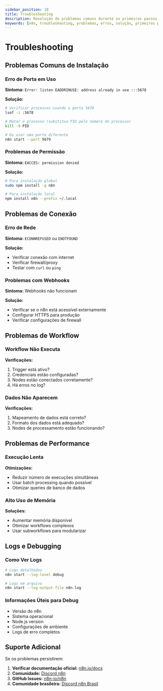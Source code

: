 ```yaml
---
sidebar_position: 10
title: Troubleshooting
description: Resolução de problemas comuns durante os primeiros passos com n8n
keywords: [n8n, troubleshooting, problemas, erros, solução, primeiros passos]
---
```


# Troubleshooting

## Problemas Comuns de Instalação

### Erro de Porta em Uso

**Sintoma:** `Error: listen EADDRINUSE: address already in use :::5678`

**Solução:**
```bash
# Verificar processos usando a porta 5678
lsof -i :5678

# Matar o processo (substitua PID pelo número do processo)
kill -9 PID

# Ou usar uma porta diferente
n8n start --port 5679
```

### Problemas de Permissão

**Sintoma:** `EACCES: permission denied`

**Solução:**
```bash
# Para instalação global
sudo npm install -g n8n

# Para instalação local
npm install n8n --prefix ~/.local
```

## Problemas de Conexão

### Erro de Rede

**Sintoma:** `ECONNREFUSED` ou `ENOTFOUND`

**Solução:**
- Verificar conexão com internet
- Verificar firewall/proxy
- Testar com `curl` ou `ping`

### Problemas com Webhooks

**Sintoma:** Webhooks não funcionam

**Solução:**
- Verificar se o n8n está acessível externamente
- Configurar HTTPS para produção
- Verificar configurações de firewall

## Problemas de Workflow

### Workflow Não Executa

**Verificações:**
1. Trigger está ativo?
2. Credenciais estão configuradas?
3. Nodes estão conectados corretamente?
4. Há erros no log?

### Dados Não Aparecem

**Verificações:**
1. Mapeamento de dados está correto?
2. Formato dos dados está adequado?
3. Nodes de processamento estão funcionando?

## Problemas de Performance

### Execução Lenta

**Otimizações:**
- Reduzir número de execuções simultâneas
- Usar batch processing quando possível
- Otimizar queries de banco de dados

### Alto Uso de Memória

**Soluções:**
- Aumentar memória disponível
- Otimizar workflows complexos
- Usar subworkflows para modularizar

## Logs e Debugging

### Como Ver Logs

```bash
# Logs detalhados
n8n start --log-level debug

# Logs em arquivo
n8n start --log-output-file n8n.log
```

### Informações Úteis para Debug

- Versão do n8n
- Sistema operacional
- Node.js version
- Configurações de ambiente
- Logs de erro completos

## Suporte Adicional

Se os problemas persistirem:

1. **Verificar documentação oficial:** [n8n.io/docs](https://n8n.io/docs)
2. **Comunidade:** [Discord n8n](https://discord.gg/n8n)
3. **GitHub Issues:** [n8n-io/n8n](https://github.com/n8n-io/n8n/issues)
4. **Comunidade brasileira:** [Discord n8n Brasil](https://discord.gg/n8nbrasil) 